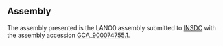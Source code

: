 

Assembly
--------

The assembly presented is the LANO0 assembly submitted to
[INSDC](http://www.insdc.org) with the assembly accession
[GCA\_900074755.1](http://www.ebi.ac.uk/ena/data/view/GCA_900074755.1).
